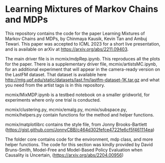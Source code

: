 # Learning Mixtures of Markov Chains and MDPs

This repository contains the code for the paper Learning Mixtures of Markov Chains and MDPs,
    by Chinmaya Kausik, Kevin Tan and Ambuj Tewari. 
This paper was accepted to ICML 2023 for a short live presentation,
    and is available on arXiv at https://arxiv.org/abs/2211.09403.

The main driver file is in mcmix/mdpRep.ipynb. 
    This reproduces all the plots for the paper.
There is a supplementary driver file, mcmix/artistsMC.ipynb, 
    for an additional experiment 
    that will appear in the camera-ready version
    on the LastFM dataset.
That dataset is available here http://mtg.upf.edu/static/datasets/last.fm/lastfm-dataset-1K.tar.gz
    and what you need from the artist tags is in this repository.

    
mcmix/MixMDP.ipynb is a testbed notebook on a smaller gridworld, 
    for experiments where only one trial is conducted.
    
mcmix/clustering.py, mcmix/emalg.py, mcmix/subspace.py, mcmix/helpers.py 
    contain functions for the method and helper functions.
    
mcmix/matplotlibrc contains the style file, from Jonny Brooks-Bartlett 
    (https://gist.github.com/JonnyCBB/c464d302fefce4722fe6cf5f461114ea)
    
The folder core contains code for the environment, mdp class, and more helper functions. 
    The code for this section was kindly provided by David Bruns-Smith, 
    Model-Free and Model-Based Policy Evaluation when Causality is Uncertain, 
    (https://arxiv.org/abs/2204.00956)
